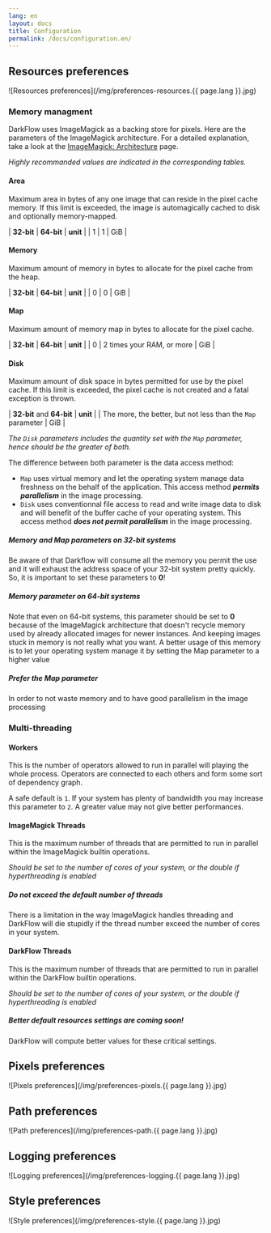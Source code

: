 ```yaml
---
lang: en
layout: docs
title: Configuration
permalink: /docs/configuration.en/
---
```


## Resources preferences
![Resources preferences](/img/preferences-resources.{{ page.lang }}.jpg)

### Memory managment

DarkFlow uses ImageMagick as a backing store for pixels. Here are the parameters of the ImageMagick architecture. For a detailed explanation, take a look at the [ImageMagick: Architecture](http://www.imagemagick.org/script/architecture.php) page.

*Highly recommanded values are indicated in the corresponding tables.*

#### Area
Maximum area in bytes of any one image that can reside in the pixel cache memory. If this limit is exceeded, the image is automagically cached to disk and optionally memory-mapped.

| **32-bit** | **64-bit** | **unit** |
|          1 |          1 |     GiB  |

#### Memory
Maximum amount of memory in bytes to allocate for the pixel cache from the heap.

| **32-bit** | **64-bit** | **unit** |
|          0 |          0 |     GiB  |

#### Map
Maximum amount of memory map in bytes to allocate for the pixel cache.

| **32-bit** | **64-bit**                | **unit** |
|          0 | 2 times your RAM, or more |     GiB  |

#### Disk
Maximum amount of disk space in bytes permitted for use by the pixel cache. If this limit is exceeded, the pixel cache is not created and a fatal exception is thrown.

| **32-bit** and **64-bit**                | **unit** |
|  The more, the better, but not less than the ```Map``` parameter |     GiB  |

*The ```Disk``` parameters includes the quantity set with the ```Map``` parameter, hence should be the greater of both.*

The difference between both parameter is the data access method:
* ```Map``` uses virtual memory and let the operating system manage data freshness on the behalf of the application. This access method ***permits parallelism*** in the image processing.
* ```Disk``` uses conventionnal file access to read and write image data to disk and will benefit of the buffer cache of your operating system. This access method ***does not permit parallelism*** in the image processing.


<div class="note warning">
  <h5>Memory and Map parameters on 32-bit systems</h5>
  <p>Be aware of that Darkflow will consume all the memory you permit
  the use and it will exhaust the address space of your 32-bit system
  pretty quickly. So, it is important to set these parameters to
  <strong>0</strong>!</p>
</div>

<div class="note warning">
  <h5>Memory parameter on 64-bit systems</h5>
  <p>Note that even on 64-bit systems, this parameter should be set to
  <strong>0</strong> because of the ImageMagick architecture that doesn't
  recycle memory used by already allocated images for newer instances. And
  keeping images stuck in memory is not really what you want. A better usage
  of this memory is to let your operating system manage it by setting the Map
  parameter to a higher value</p>
</div>

<div class="note">
  <h5>Prefer the Map parameter</h5>
  <p>In order to not waste memory and to have good parallelism in the image processing</p>
</div>


### Multi-threading
#### Workers

This is the number of operators allowed to run in parallel will playing the whole process. Operators are connected to each others and form some sort of dependency graph.

A safe default is ```1```. If your system has plenty of bandwidth you may increase this parameter to ```2```. A greater value may not give better performances.

#### ImageMagick Threads
This is the maximum number of threads that are permitted to run in parallel within the ImageMagick builtin operations.

*Should be set to the number of cores of your system, or the double if hyperthreading is enabled*

<div class="note warning">
  <h5>Do not exceed the default number of threads</h5>
  <p>There is a limitation in the way ImageMagick handles threading and DarkFlow
  will die stupidly if the thread number exceed the number of cores in your system.</p>
</div>

#### DarkFlow Threads
This is the maximum number of threads that are permitted to run in parallel within the DarkFlow builtin operations.

*Should be set to the number of cores of your system, or the double if hyperthreading is enabled*

<div class="note unreleased">
  <h5>Better default resources settings are coming soon!</h5>
  <p>DarkFlow will compute better values for these critical settings.</p>
</div>


## Pixels preferences
![Pixels preferences](/img/preferences-pixels.{{ page.lang }}.jpg)
## Path preferences
![Path preferences](/img/preferences-path.{{ page.lang }}.jpg)
## Logging preferences
![Logging preferences](/img/preferences-logging.{{ page.lang }}.jpg)
## Style preferences
![Style preferences](/img/preferences-style.{{ page.lang }}.jpg)
